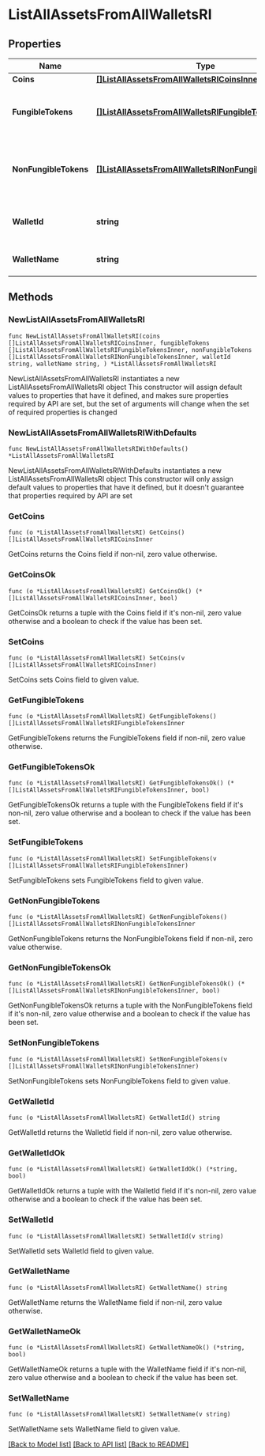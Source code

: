 # ListAllAssetsFromAllWalletsRI

## Properties

Name | Type | Description | Notes
------------ | ------------- | ------------- | -------------
**Coins** | [**[]ListAllAssetsFromAllWalletsRICoinsInner**](ListAllAssetsFromAllWalletsRICoinsInner.md) |  | 
**FungibleTokens** | [**[]ListAllAssetsFromAllWalletsRIFungibleTokensInner**](ListAllAssetsFromAllWalletsRIFungibleTokensInner.md) | Represents fungible tokens&#39;es detailed information | 
**NonFungibleTokens** | [**[]ListAllAssetsFromAllWalletsRINonFungibleTokensInner**](ListAllAssetsFromAllWalletsRINonFungibleTokensInner.md) | Represents non-fungible tokens&#39;es detailed information. | 
**WalletId** | **string** | Defines the unique ID of the Wallet. | 
**WalletName** | **string** | Represents the name of the wallet. | 

## Methods

### NewListAllAssetsFromAllWalletsRI

`func NewListAllAssetsFromAllWalletsRI(coins []ListAllAssetsFromAllWalletsRICoinsInner, fungibleTokens []ListAllAssetsFromAllWalletsRIFungibleTokensInner, nonFungibleTokens []ListAllAssetsFromAllWalletsRINonFungibleTokensInner, walletId string, walletName string, ) *ListAllAssetsFromAllWalletsRI`

NewListAllAssetsFromAllWalletsRI instantiates a new ListAllAssetsFromAllWalletsRI object
This constructor will assign default values to properties that have it defined,
and makes sure properties required by API are set, but the set of arguments
will change when the set of required properties is changed

### NewListAllAssetsFromAllWalletsRIWithDefaults

`func NewListAllAssetsFromAllWalletsRIWithDefaults() *ListAllAssetsFromAllWalletsRI`

NewListAllAssetsFromAllWalletsRIWithDefaults instantiates a new ListAllAssetsFromAllWalletsRI object
This constructor will only assign default values to properties that have it defined,
but it doesn't guarantee that properties required by API are set

### GetCoins

`func (o *ListAllAssetsFromAllWalletsRI) GetCoins() []ListAllAssetsFromAllWalletsRICoinsInner`

GetCoins returns the Coins field if non-nil, zero value otherwise.

### GetCoinsOk

`func (o *ListAllAssetsFromAllWalletsRI) GetCoinsOk() (*[]ListAllAssetsFromAllWalletsRICoinsInner, bool)`

GetCoinsOk returns a tuple with the Coins field if it's non-nil, zero value otherwise
and a boolean to check if the value has been set.

### SetCoins

`func (o *ListAllAssetsFromAllWalletsRI) SetCoins(v []ListAllAssetsFromAllWalletsRICoinsInner)`

SetCoins sets Coins field to given value.


### GetFungibleTokens

`func (o *ListAllAssetsFromAllWalletsRI) GetFungibleTokens() []ListAllAssetsFromAllWalletsRIFungibleTokensInner`

GetFungibleTokens returns the FungibleTokens field if non-nil, zero value otherwise.

### GetFungibleTokensOk

`func (o *ListAllAssetsFromAllWalletsRI) GetFungibleTokensOk() (*[]ListAllAssetsFromAllWalletsRIFungibleTokensInner, bool)`

GetFungibleTokensOk returns a tuple with the FungibleTokens field if it's non-nil, zero value otherwise
and a boolean to check if the value has been set.

### SetFungibleTokens

`func (o *ListAllAssetsFromAllWalletsRI) SetFungibleTokens(v []ListAllAssetsFromAllWalletsRIFungibleTokensInner)`

SetFungibleTokens sets FungibleTokens field to given value.


### GetNonFungibleTokens

`func (o *ListAllAssetsFromAllWalletsRI) GetNonFungibleTokens() []ListAllAssetsFromAllWalletsRINonFungibleTokensInner`

GetNonFungibleTokens returns the NonFungibleTokens field if non-nil, zero value otherwise.

### GetNonFungibleTokensOk

`func (o *ListAllAssetsFromAllWalletsRI) GetNonFungibleTokensOk() (*[]ListAllAssetsFromAllWalletsRINonFungibleTokensInner, bool)`

GetNonFungibleTokensOk returns a tuple with the NonFungibleTokens field if it's non-nil, zero value otherwise
and a boolean to check if the value has been set.

### SetNonFungibleTokens

`func (o *ListAllAssetsFromAllWalletsRI) SetNonFungibleTokens(v []ListAllAssetsFromAllWalletsRINonFungibleTokensInner)`

SetNonFungibleTokens sets NonFungibleTokens field to given value.


### GetWalletId

`func (o *ListAllAssetsFromAllWalletsRI) GetWalletId() string`

GetWalletId returns the WalletId field if non-nil, zero value otherwise.

### GetWalletIdOk

`func (o *ListAllAssetsFromAllWalletsRI) GetWalletIdOk() (*string, bool)`

GetWalletIdOk returns a tuple with the WalletId field if it's non-nil, zero value otherwise
and a boolean to check if the value has been set.

### SetWalletId

`func (o *ListAllAssetsFromAllWalletsRI) SetWalletId(v string)`

SetWalletId sets WalletId field to given value.


### GetWalletName

`func (o *ListAllAssetsFromAllWalletsRI) GetWalletName() string`

GetWalletName returns the WalletName field if non-nil, zero value otherwise.

### GetWalletNameOk

`func (o *ListAllAssetsFromAllWalletsRI) GetWalletNameOk() (*string, bool)`

GetWalletNameOk returns a tuple with the WalletName field if it's non-nil, zero value otherwise
and a boolean to check if the value has been set.

### SetWalletName

`func (o *ListAllAssetsFromAllWalletsRI) SetWalletName(v string)`

SetWalletName sets WalletName field to given value.



[[Back to Model list]](../README.md#documentation-for-models) [[Back to API list]](../README.md#documentation-for-api-endpoints) [[Back to README]](../README.md)


